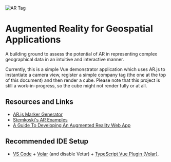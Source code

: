 ![AR Tag](https://space-resources.s3.fr-par.scw.cloud/eox_marker_banner.svg)

# Augmented Reality for Geospatial Applications

A building ground to assess the potential of AR in representing complex geographical data in an intuitive and interactive manner.

Currently, this is a simple Vue demonstrator application which uses AR.js to instantiate a camera view, register a simple company tag (the one at the top of this document) and then render a cube. Please note that this project is still a work-in-progress, so the cube might not render fully or at all.

## Resources and Links

- [AR.js Marker Generator](https://jeromeetienne.github.io/AR.js/three.js/examples/marker-training/examples/generator.html)
- [Stemkoski's AR Examples](https://stemkoski.github.io/AR-Examples/)
- [A Guide To Developing An Augmented Reality Web App](https://3sidedcube.com/en-us/ar-js-a-guide-to-developing-an-augmented-reality-web-app-2/)

## Recommended IDE Setup

- [VS Code](https://code.visualstudio.com/) + [Volar](https://marketplace.visualstudio.com/items?itemName=Vue.volar) (and disable Vetur) + [TypeScript Vue Plugin (Volar)](https://marketplace.visualstudio.com/items?itemName=Vue.vscode-typescript-vue-plugin).
